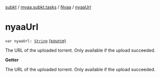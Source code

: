 [subkt](../../index.md) / [myaa.subkt.tasks](../index.md) / [Nyaa](index.md) / [nyaaUrl](./nyaa-url.md)

# nyaaUrl

`var nyaaUrl: `[`String`](https://kotlinlang.org/api/latest/jvm/stdlib/kotlin/-string/index.html) [(source)](https://github.com/Myaamori/SubKt/blob/master/src/main/kotlin/myaa/subkt/tasks/tasks.kt#L937)

The URL of the uploaded torrent.
Only available if the upload succeeded.

**Getter**

The URL of the uploaded torrent.
Only available if the upload succeeded.

